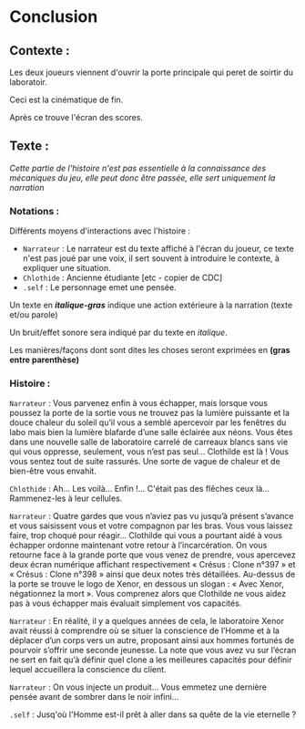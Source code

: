 # Conclusion 

## Contexte :

Les deux joueurs viennent d'ouvrir la porte principale qui peret de soirtir du laboratoir.

Ceci est la cinématique de fin.

Après ce trouve l'écran des scores.

## Texte :

*Cette partie de l'histoire n'est pas essentielle à la connaissance des mécaniques du jeu, elle peut donc être passée, elle sert uniquement la narration*

### Notations :

Différents moyens d'interactions avec l'histoire :
* ```Narrateur``` : Le narrateur est du texte affiché à l'écran du joueur, ce texte n'est pas joué par une voix, il sert souvent à introduire le contexte, à expliquer une situation.
* ```Chlothide``` : Ancienne étudiante [etc - copier de CDC]
* ```.self``` : Le personnage emet une pensée.

Un texte en ***italique-gras*** indique une action extérieure à la narration (texte et/ou parole)

Un bruit/effet sonore sera indiqué par du texte en *italique*.

Les manières/façons dont sont dites les choses seront exprimées en **(gras entre parenthèse)**

### Histoire :

```Narrateur``` : Vous parvenez enfin à vous échapper, mais lorsque vous poussez la porte de la sortie vous ne trouvez pas la lumière puissante et la douce chaleur du soleil qu’il vous a semblé apercevoir par les fenêtres du labo mais bien la lumière blafarde d’une salle éclairée aux néons. Vous êtes dans une nouvelle salle de laboratoire carrelé de carreaux blancs sans vie qui vous oppresse, seulement, vous n’est pas seul... Clothilde est là ! Vous vous sentez tout de suite rassurés. Une sorte de vague de chaleur et de bien-être
vous envahit.

```Chlothide``` : Ah... Les voilà... Enfin !... C'était pas des flêches ceux là... Rammenez-les à leur cellules.

```Narrateur``` : Quatre gardes que vous n’aviez pas vu jusqu’à présent s’avance et vous saisissent vous et votre compagnon par les bras. Vous vous laissez faire, trop choqué pour réagir... Clothilde qui vous a pourtant aidé à vous échapper ordonne maintenant votre retour à l’incarcération. On vous retourne face à la grande porte que vous venez de prendre, vous apercevez deux écran numérique affichant respectivement « Crésus : Clone n°397 » et « Crésus : Clone n°398 » ainsi que deux notes très détaillées. Au-dessus de la porte se trouve le logo de Xenor, en dessous un slogan : « Avec Xenor, négationnez la mort ». Vous comprenez alors que Clothilde ne vous aidez pas à vous échapper mais évaluait simplement vos capacités.

```Narrateur``` : En réalité, il y a quelques années de cela, le laboratoire Xenor avait réussi à comprendre où se situer la conscience de l’Homme et à la déplacer d’un corps vers un autre, proposant ainsi aux hommes fortunés de pourvoir s’offrir une seconde jeunesse. La note que vous avez vu sur l’écran ne sert en fait qu’à définir quel clone a les meilleures capacités pour définir lequel accueillera la conscience du client.

```Narrateur``` : On vous injecte un produit... Vous emmetez une dernière pensée avant de sombrer dans le noir infini...

```.self``` : Jusq'où l'Homme est-il prêt à aller dans sa quête de la vie eternelle ?